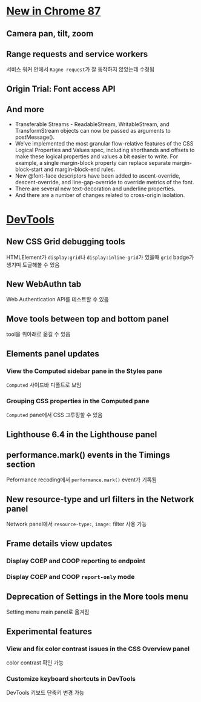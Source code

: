 # [New in Chrome 87](https://developer.chrome.com/blog/new-in-chrome-87/)

## Camera pan, tilt, zoom

## Range requests and service workers
서비스 워커 안에서 `Ragne request`가 잘 동작하지 않았는데 수정됨

## Origin Trial: Font access API

## And more 
- Transferable Streams - ReadableStream, WritableStream, and TransformStream objects can now be passed as arguments to postMessage().
- We've implemented the most granular flow-relative features of the CSS Logical Properties and Values spec, including shorthands and offsets to make these logical properties and values a bit easier to write. For example, a single margin-block property can replace separate margin-block-start and margin-block-end rules.
- New @font-face descriptors have been added to ascent-override, descent-override, and line-gap-override to override metrics of the font.
- There are several new text-decoration and underline properties.
- And there are a number of changes related to cross-origin isolation.

# [DevTools](https://developers.google.com/web/updates/2020/10/devtools)

## New CSS Grid debugging tools
HTMLElement가 `display:grid`나 `display:inline-grid`가 있을때 `grid` badge가 생기며 토글해볼 수 있음

## New WebAuthn tab
Web Authentication API를 테스트할 수 있음

## Move tools between top and bottom panel
tool을 위아래로 옮길 수 있음

## Elements panel updates
### View the Computed sidebar pane in the Styles pane
`Computed` 사이드바 디폴트로 보임

### Grouping CSS properties in the Computed pane
`Computed` pane에서 CSS 그루핑할 수 있음

## Lighthouse 6.4 in the Lighthouse panel

## performance.mark() events in the Timings section
Peformance recoding에서 `performance.mark()` event가 기록됨

## New resource-type and url filters in the Network panel
Network panel에서 `resource-type:`, `image:` filter 사용 가능

## Frame details view updates
### Display COEP and COOP reporting to endpoint

### Display COEP and COOP `report-only` mode

## Deprecation of Settings in the More tools menu
Setting menu main panel로 옮겨짐

## Experimental features
### View and fix color contrast issues in the CSS Overview panel
color contrast 확인 가능

### Customize keyboard shortcuts in DevTools
DevTools 키보드 단축키 변경 가능